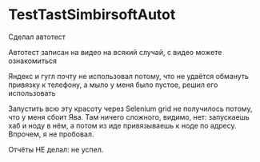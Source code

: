 # TestTastSimbirsoftAutot
Сделал автотест

Автотест записан на видео на всякий случай, с видео можете ознакомиться

Яндекс и гугл почту не использовал потому, что не удаётся обмануть привязку к телефону, а мыло у меня было пустое, решил его использовать

Запустить всю эту красоту через Selenium grid не получилось потому, что у меня сбоит Ява. 
Там ничего сложного, видимо, нет: запускаешь хаб и ноду в нём, а потом из иде привязываешь к ноде по адресу.
Впрочем, я не пробовал.

Отчёты НЕ делал: не успел.
